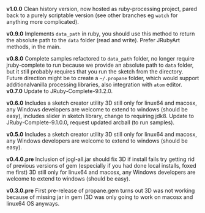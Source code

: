 **v1.0.0** Clean history version, now hosted as ruby-processing project, pared back to a purely scriptable version (see other branches eg `watch` for anything more complicated).

**v0.9.0** Implements `data_path` in ruby, you should use this method to return the absolute path to the `data` folder (read and write).  Prefer JRubyArt methods, in the main.

**v0.8.0** Complete samples refactored to `data_path` folder, no longer require jruby-complete to run because we provide an absolute path to `data` folder, but it still probably requires that you run the sketch from the directory. Future direction might be to create a `~/.propane` folder, which would support additionalvanilla processing libraries, also integration with `atom` editor.
**v0.7.0** Update to JRuby-Complete-9.1.2.0. 

**v0.6.0** Includes a sketch creator utility 3D still only for linux64 and macosx, any Windows developers are welcome to extend to windows (should be easy), includes slider in sketch library, change to requiring jdk8. Update to JRuby-Complete-9.1.0.0, request updated arcball (to run samples). 

**v0.5.0** Includes a sketch creator utility 3D still only for linux64 and macosx, any Windows developers are welcome to extend to windows (should be easy).

**v0.4.0.pre** Inclusion of jogl-all.jar should fix 3D if install fails try getting rid of previous versions of gem (especially if you had done local installs, foxed me first) 3D still only for linux64 and macosx, any Windows developers are welcome to extend to windows (should be easy).

**v0.3.0.pre** First pre-release of propane.gem turns out 3D was not working because of missing jar in gem (3D was only going to work on macosx and linux64 OS anyways.

